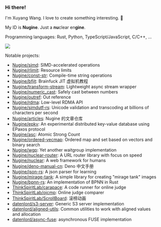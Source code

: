 ### Hi there!

I'm Xuyang Wang. I love to create something interesting. 👋

My ID is **Nugine**. Just a **nu**clear en**gine**. 

Programming languages: Rust, Python, TypeScript/JavaScript, C/C++, ...

<a href="https://github.com/anuraghazra/github-readme-stats"><img src="https://github-readme-stats.vercel.app/api?username=Nugine&show_icons=true"/></a>

Notable projects:

+ [Nugine/simd](https://github.com/Nugine/simd): SIMD-accelerated operations
+ [Nugine/rlimit](https://github.com/Nugine/rlimit/): Resource limits
+ [Nugine/const-str](https://github.com/Nugine/const-str): Compile-time string operations
+ [Nugine/bfjit](https://github.com/Nugine/bfjit): Brainfuck JIT 虚拟机教程
+ [Nugine/transform-stream](https://github.com/Nugine/transform-stream): Lightweight async stream wrapper
+ [Nugine/numeric_cast](https://github.com/Nugine/numeric_cast): Safely cast between numbers
+ [Nugine/outref](https://github.com/Nugine/outref): Out reference
+ [Nugine/rdma](https://github.com/Nugine/rdma): Low-level RDMA API
+ [Nugine/simdutf-rs](https://github.com/Nugine/simdutf-rs): Unicode validation and transcoding at billions of characters per second
+ [Nugine/articles](https://github.com/Nugine/articles): Nugine 的文章仓库
+ [Nugine/epkv](https://github.com/Nugine/epkv): An experimental distributed key-value database using EPaxos protocol
+ [Nugine/asc](https://github.com/Nugine/asc): Atomic Strong Count
+ [Nugine/ordered-vecmap](https://github.com/Nugine/ordered-vecmap): Ordered map and set based on vectors and binary search
+ [Nugine/wgp](https://github.com/Nugine/wgp): Yet another waitgroup implementation
+ [Nugine/nuclear-router](https://github.com/Nugine/nuclear-router): A URL router library with focus on speed
+ [Nugine/nuclear](https://github.com/Nugine/nuclear): A web framework for humans
+ [Nugine/deno-manual-cn](https://github.com/Nugine/deno-manual-cn): Deno 中文手册
+ [Nugine/json-rs](https://github.com/Nugine/json-rs): A json parser for learning
+ [Nugine/mirage-tank](https://github.com/Nugine/mirage-tank): A simple library for creating "mirage tank" images
+ [Nugine/bpnn-rs](https://github.com/Nugine/bpnn-rs): An implementation of BPNN in Rust
+ [ThinkSpiritLab/carapace](https://github.com/ThinkSpiritLab/carapace): A code runner for online judge
+ [ThinkSpiritLab/ojcmp](https://github.com/ThinkSpiritLab/ojcmp): Online judge comparer
+ [ThinkSpiritLab/ScrollBoard](https://github.com/ThinkSpiritLab/ScrollBoard): 滚榜动画
+ [datenlord/s3-server](https://github.com/datenlord/s3-server): Generic S3 server implementation
+ [datenlord/aligned-utils](https://github.com/datenlord/aligned-utils): Common utilities to work with aligned values and allocation
+ [datenlord/async-fuse](https://github.com/datenlord/async-fuse): asynchronous FUSE implementation
